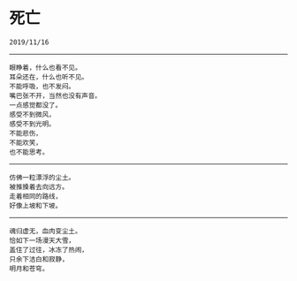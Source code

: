 # 死亡
```
2019/11/16
```
---
```
眼睁着，什么也看不见。
耳朵还在，什么也听不见。
不能呼吸，也不发闷。
嘴巴张不开，当然也没有声音。
一点感觉都没了。
感受不到微风，
感受不到光明。
不能悲伤，
不能欢笑，
也不能思考。
```
---
```
仿佛一粒漂浮的尘土。
被推搡着去向远方。
走着相同的路线，
好像上坡和下坡。
```
---
```
魂归虚无，血肉变尘土。
恰如下一场漫天大雪，
盖住了过往，冰冻了热闹，
只余下洁白和寂静，
明月和苍穹。
```
